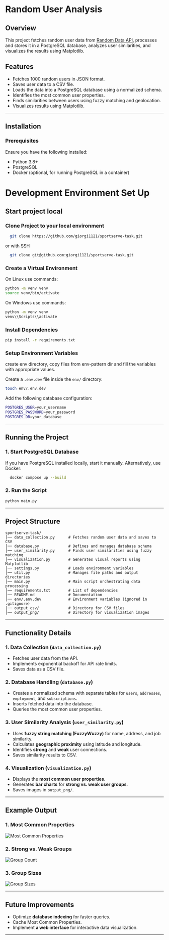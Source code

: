 # Random User Analysis

## Overview
This project fetches random user data from [Random Data API](https://random-data-api.com/documentation), processes and stores it in a PostgreSQL database, analyzes user similarities, and visualizes the results using Matplotlib.

## Features
- Fetches 1000 random users in JSON format.
- Saves user data to a CSV file.
- Loads the data into a PostgreSQL database using a normalized schema.
- Identifies the most common user properties.
- Finds similarities between users using fuzzy matching and geolocation.
- Visualizes results using Matplotlib.

---

## Installation
### Prerequisites
Ensure you have the following installed:
- Python 3.8+
- PostgreSQL
- Docker (optional, for running PostgreSQL in a container)


# Development Environment Set Up

## Start project local
### Clone Project to your local environment
```bash
  git clone https://github.com/giorgi1121/sportserve-task.git
```
or with SSH
```bash
  git clone git@github.com:giorgi1121/sportserve-task.git
```

### Create a Virtual Environment

On Linux use commands:
```sh
python -m venv venv
source venv/bin/activate
```

On Windows use commands:
```sh
python -m venv venv
venv\\Scripts\\activate
```

### Install Dependencies
```sh
pip install -r requirements.txt
```

### Setup Environment Variables
create env directory, copy files from env-pattern dir and fill the
variables with appropriate values.

Create a `.env.dev` file inside the `env/` directory:
```sh
touch env/.env.dev
```
Add the following database configuration:
```sh
POSTGRES_USER=your_username
POSTGRES_PASSWORD=your_password
POSTGRES_DB=your_database
```

---

## Running the Project
### 1. Start PostgreSQL Database
If you have PostgreSQL installed locally, start it manually. Alternatively, use Docker:
```bash
  docker compose up --build
```

### 2. Run the Script
```sh
python main.py
```

---

## Project Structure
```
sportserve-task/
│── data_collection.py      # Fetches random user data and saves to CSV
│── database.py             # Defines and manages database schema
│── user_similarity.py      # Finds user similarities using fuzzy matching
│── visualization.py        # Generates visual reports using Matplotlib
│── settings.py             # Loads environment variables
│── util.py                 # Manages file paths and output directories
│── main.py                 # Main script orchestrating data processing
│── requirements.txt        # List of dependencies
│── README.md               # Documentation
│── env/.env.dev            # Environment variables (ignored in .gitignore)
│── output_csv/             # Directory for CSV files
│── output_png/             # Directory for visualization images
```

---

## Functionality Details

### **1. Data Collection (`data_collection.py`)**
- Fetches user data from the API.
- Implements exponential backoff for API rate limits.
- Saves data as a CSV file.

### **2. Database Handling (`database.py`)**
- Creates a normalized schema with separate tables for `users`, `addresses`, `employment`, and `subscriptions`.
- Inserts fetched data into the database.
- Queries the most common user properties.

### **3. User Similarity Analysis (`user_similarity.py`)**
- Uses **fuzzy string matching (FuzzyWuzzy)** for name, address, and job similarity.
- Calculates **geographic proximity** using latitude and longitude.
- Identifies **strong** and **weak** user connections.
- Saves similarity results to CSV.

### **4. Visualization (`visualization.py`)**
- Displays the **most common user properties**.
- Generates **bar charts** for **strong vs. weak user groups**.
- Saves images in `output_png/`.

---

## Example Output
### **1. Most Common Properties**
![Most Common Properties](output_png/most_common_properties.png)

### **2. Strong vs. Weak Groups**
![Group Count](output_png/group_count.png)

### **3. Group Sizes**
![Group Sizes](output_png/group_sizes.png)

---

## Future Improvements
- Optimize **database indexing** for faster queries.
- Cache Most Common Properties.
- Implement **a web interface** for interactive data visualization.

---

